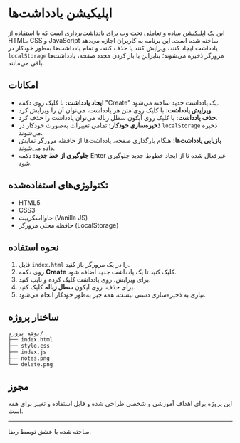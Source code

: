 # اپلیکیشن یادداشت‌ها

این یک اپلیکیشن ساده و تعاملی تحت وب برای یادداشت‌برداری است که با استفاده از HTML، CSS و JavaScript ساخته شده است. این برنامه به کاربران اجازه می‌دهد یادداشت ایجاد کنند، ویرایش کنند یا حذف کنند، و تمام یادداشت‌ها به‌طور خودکار در `localStorage` مرورگر ذخیره می‌شوند؛ بنابراین با باز کردن مجدد صفحه، یادداشت‌ها باقی می‌مانند.

## امکانات

- **ایجاد یادداشت:** با کلیک روی دکمه "Create" یک یادداشت جدید ساخته می‌شود.
- **ویرایش یادداشت:** با کلیک روی متن هر یادداشت، می‌توان آن را ویرایش کرد.
- **حذف یادداشت:** با کلیک روی آیکون سطل زباله می‌توان یادداشت را حذف کرد.
- **ذخیره‌سازی خودکار:** تمامی تغییرات به‌صورت خودکار در `localStorage` ذخیره می‌شوند.
- **بازیابی یادداشت‌ها:** هنگام بارگذاری صفحه، یادداشت‌ها از حافظه مرورگر نمایش داده می‌شوند.
- **جلوگیری از خط جدید:** دکمه Enter غیرفعال شده تا از ایجاد خطوط جدید جلوگیری شود.

## تکنولوژی‌های استفاده‌شده

- HTML5
- CSS3
- جاوااسکریپت (Vanilla JS)
- حافظه محلی مرورگر (LocalStorage)

## نحوه استفاده

1. فایل `index.html` را در یک مرورگر باز کنید.
2. روی دکمه **Create** کلیک کنید تا یک یادداشت جدید اضافه شود.
3. برای ویرایش، روی یادداشت کلیک کرده و تایپ کنید.
4. برای حذف، روی آیکون **سطل زباله** کلیک کنید.
5. نیازی به ذخیره‌سازی دستی نیست، همه چیز به‌طور خودکار انجام می‌شود.

## ساختار پروژه

```
پوشه پروژه/
├── index.html
├── style.css
├── index.js
├── notes.png
└── delete.png
```

## مجوز

این پروژه برای اهداف آموزشی و شخصی طراحی شده و قابل استفاده و تغییر برای همه است.

---

ساخته شده با عشق توسط رضا.
